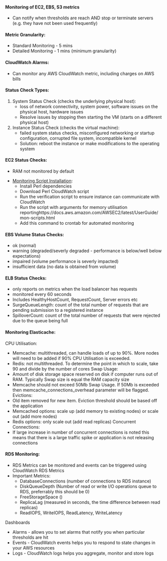 #### Monitoring of EC2, EBS, S3 metrics
- Can notify when thresholds are reach AND stop or terminate servers (e.g. they have not been used frequently)

#### Metric Granularity:
- Standard Monitoring - 5 mins
- Detailed Monitoring - 1 mins (minimum granularity)

#### CloudWatch Alarms:
- Can monitor any AWS CloudWatch metric, including charges on AWS bills

#### Status Check Types:
1. System Status Check (checks the underlying physical host):
    - loss of network connectivity, system power, software issues on the physical host, hardware issues
    - Resolve issues by stopping then starting the VM (starts on a different physical host)
2. Instance Status Check (checks the virtual machine):
    - failed system status checks, misconfigured networking or startup configuration, corrupted file system, incompatible kernel
    - Solution: reboot the instance or make modifications to the operating system

#### EC2 Status Checks:
* RAM not monitored by default
- [Monitoring Script Installation]("https://docs.aws.amazon.com/AWSEC2/latest/UserGuide/mon-scripts.html"):
    - Install Perl dependencies 
    - Download Perl CloudWatch script
    - Run the verification script to ensure instance can communicate with CloudWatch
    - Run the script with arguments for memory utilisation reportinghttps://docs.aws.amazon.com/AWSEC2/latest/UserGuide/mon-scripts.html
    - Add this command to crontab for automated monitoring

#### EBS Volume Status Checks:
- ok (normal)
- warning (degraded/severly degraded - performance is below/well below expectations)
- impaired (volume performance is severly impacted)
- insufficient data (no data is obtained from volume)

#### ELB Status Checks:
- only reports on metrics when the load balancer has requests
- monitored every 60 seconds
- Includes HealthyHostCount, RequestCount, Server errors etc
- SurgeQueueLength: count of the total number of requests that are pending submission to a registered instance
- SpilloverCount: count of the total number of requests that were rejected due to the queue being full

#### Monitoring Elasticache:
CPU Utilisation:
- Memcache: multithreaded, can handle loads of up to 90%. More nodes will need to be added if 90% CPU Utilisation is exceeded. 
- Redis: not multithreaded. To determine the point in which to scale, take 90 and divide by the number of cores
Swap Usage:
- Amount of disk storage space reserved on disk if computer runs out of RAM. Typically Swap size is equal the RAM capacity size
- Memcache should not exceed 50Mb Swap Usage. If 50Mb is exceeded then memcache_connections_overhead parameter will be flagged.
Evictions:
- Old item removed for new item. Eviction threshold should be based off the application
- Memcached options: scale up (add memory to existing nodes) or scale out (add more nodes)
- Redis options: only scale out (add read replicas)
Concurrent Connections: 
- If large increase in number of concurrent connections is noted this means that there is a large traffic spike or application is not releasing connections 

#### RDS Monitoring:
- RDS Metrics can be monitored and events can be triggered using CloudWatch RDS Metrics 
- Important Metrics:
    - DatabaseConnections (number of connections to RDS instance)
    - DiskQueueDepth (Number of read or write I/O operations queue to RDS, preferrably this should be 0)
    - FreeStorageSpace ()
    - ReplicaLag (measured in seconds, the time difference between read replicas)
    - ReadIOPS, WriteIOPS, ReadLatency, WriteLatency

Dashboards
- Alarms - allows you to set alarms that notify you when particular thresholds are hit
- Events - CloudWatch events helps you to respond to state changes in your AWS resources
- Logs - CloudWatch logs helps you aggregate, monitor and store logs
